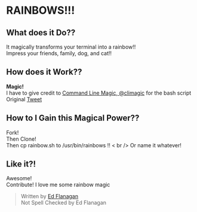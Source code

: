 RAINBOWS!!!
===========

## What does it Do?? ##
It magically transforms your terminal into a rainbow!! <br />
Impress your friends, family, dog, and cat!!

## How does it Work?? ##
**Magic!** <br />
I have to give credit to [Command Line Magic, @climagic](https://twitter.com/climagic) for the bash script <br />
Original [Tweet](https://twitter.com/climagic/statuses/368397042768293888)

## How to I Gain this Magical Power?? ##
Fork! <br />
Then Clone! <br />
Then cp rainbow.sh to /usr/bin/rainbows !! < br />
Or name it whatever!

## Like it?! ##
Awesome! <br />
Contribute! I love me some rainbow magic

> Written by [Ed Flanagan](http://www.linkedin.com/in/edflanagan0)<br />
> Not Spell Checked by Ed Flanagan
